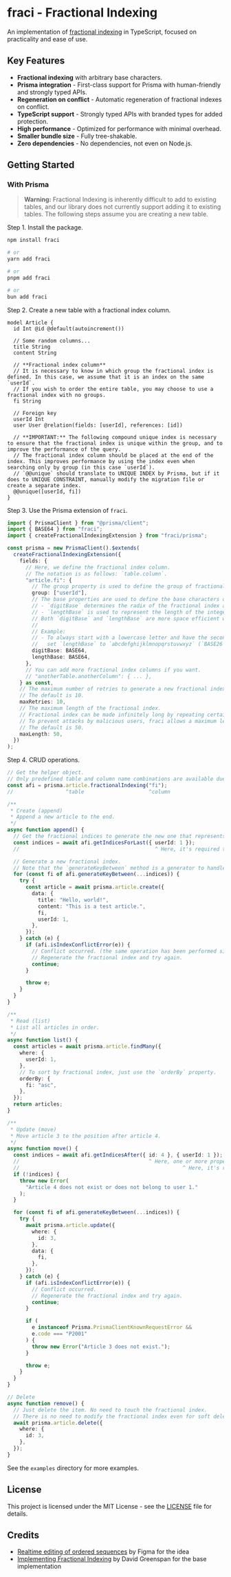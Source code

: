 # fraci - Fractional Indexing

An implementation of [fractional indexing](https://www.figma.com/blog/realtime-editing-of-ordered-sequences/) in TypeScript, focused on practicality and ease of use.

## Key Features

- **Fractional indexing** with arbitrary base characters.
- **Prisma integration** - First-class support for Prisma with human-friendly and strongly typed APIs.
- **Regeneration on conflict** - Automatic regeneration of fractional indexes on conflict.
- **TypeScript support** - Strongly typed APIs with branded types for added protection.
- **High performance** - Optimized for performance with minimal overhead.
- **Smaller bundle size** - Fully tree-shakable.
- **Zero dependencies** - No dependencies, not even on Node.js.

## Getting Started

### With Prisma

> **Warning:** Fractional Indexing is inherently difficult to add to existing tables, and our library does not currently support adding it to existing tables.
> The following steps assume you are creating a new table.

Step 1. Install the package.

```bash
npm install fraci

# or
yarn add fraci

# or
pnpm add fraci

# or
bun add fraci
```

Step 2. Create a new table with a fractional index column.

```prisma
model Article {
  id Int @id @default(autoincrement())

  // Some random columns...
  title String
  content String

  // **Fractional index column**
  // It is necessary to know in which group the fractional index is defined. In this case, we assume that it is an index on the same `userId`.
  // If you wish to order the entire table, you may choose to use a fractional index with no groups.
  fi String

  // Foreign key
  userId Int
  user User @relation(fields: [userId], references: [id])

  // **IMPORTANT:** The following compound unique index is necessary to ensure that the fractional index is unique within the group, and to improve the performance of the query.
  // The fractional index column should be placed at the end of the index. This improves performance by using the index even when searching only by group (in this case `userId`).
  // `@@unique` should translate to UNIQUE INDEX by Prisma, but if it does to UNIQUE CONSTRAINT, manually modify the migration file or create a separate index.
  @@unique([userId, fi])
}
```

Step 3. Use the Prisma extension of `fraci`.

```typescript
import { PrismaClient } from "@prisma/client";
import { BASE64 } from "fraci";
import { createFractionalIndexingExtension } from "fraci/prisma";

const prisma = new PrismaClient().$extends(
  createFractionalIndexingExtension({
    fields: {
      // Here, we define the fractional index column.
      // The notation is as follows: `table.column`.
      "article.fi": {
        // The group property is used to define the group of fractional indexes.
        group: ["userId"],
        // The base properties are used to define the base characters of the fractional index.
        // - `digitBase` determines the radix of the fractional index and is used from the second character onward.
        // - `lengthBase` is used to represent the length of the integer part of the fractional index and is used as the first character of the index.
        // Both `digitBase` and `lengthBase` are more space efficient with more characters. It is recommended to use at least 10 characters.
        //
        // Example:
        // - To always start with a lowercase letter and have the second and subsequent letters be lowercase letters and numbers,
        //   set `lengthBase` to `abcdefghijklmnopqrstuvwxyz` (`BASE26`) and `digitBase` to `0123456789abcdefghijklmnopqrstuvwxyz` (`BASE36`).
        digitBase: BASE64,
        lengthBase: BASE64,
      },
      // You can add more fractional index columns if you want.
      // "anotherTable.anotherColumn": { ... },
    } as const,
    // The maximum number of retries to generate a new fractional index when a conflict occurs.
    // The default is 10.
    maxRetries: 10,
    // The maximum length of the fractional index.
    // Fractional index can be made infinitely long by repeating certain operations.
    // To prevent attacks by malicious users, fraci allows a maximum length to be specified for stopping new creation.
    // The default is 50.
    maxLength: 50,
  })
);
```

Step 4. CRUD operations.

```typescript
// Get the helper object.
// Only predefined table and column name combinations are available due to strong typing.
const afi = prisma.article.fractionalIndexing("fi");
//                 ^table                     ^column

/**
 * Create (append)
 * Append a new article to the end.
 */
async function append() {
  // Get the fractional indices to generate the new one that represents the last index.
  const indices = await afi.getIndicesForLast({ userId: 1 });
  //                                            ^ Here, it's required to specify all columns specified in the `group` property above.

  // Generate a new fractional index.
  // Note that the `generateKeyBetween` method is a generator to handle conflicts.
  for (const fi of afi.generateKeyBetween(...indices)) {
    try {
      const article = await prisma.article.create({
        data: {
          title: "Hello, world!",
          content: "This is a test article.",
          fi,
          userId: 1,
        },
      });
    } catch (e) {
      if (afi.isIndexConflictError(e)) {
        // Conflict occurred. (the same operation has been performed simultaneously)
        // Regenerate the fractional index and try again.
        continue;
      }

      throw e;
    }
  }
}

/**
 * Read (list)
 * List all articles in order.
 */
async function list() {
  const articles = await prisma.article.findMany({
    where: {
      userId: 1,
    },
    // To sort by fractional index, just use the `orderBy` property.
    orderBy: {
      fi: "asc",
    },
  });
  return articles;
}

/**
 * Update (move)
 * Move article 3 to the position after article 4.
 */
async function move() {
  const indices = await afi.getIndicesAfter({ id: 4 }, { userId: 1 });
  //                                          ^ Here, one or more properties must be specified that uniquely identify the row.
  //                                                     ^ Here, it's required to specify all columns specified in the `group` property above.
  if (!indices) {
    throw new Error(
      "Article 4 does not exist or does not belong to user 1."
    );
  }

  for (const fi of afi.generateKeyBetween(...indices)) {
    try {
      await prisma.article.update({
        where: {
          id: 3,
        },
        data: {
          fi,
        },
      });
    } catch (e) {
      if (afi.isIndexConflictError(e)) {
        // Conflict occurred.
        // Regenerate the fractional index and try again.
        continue;
      }

      if (
        e instanceof Prisma.PrismaClientKnownRequestError &&
        e.code === "P2001"
      ) {
        throw new Error("Article 3 does not exist.");
      }

      throw e;
    }
  }
}

// Delete
async function remove() {
  // Just delete the item. No need to touch the fractional index.
  // There is no need to modify the fractional index even for soft delete.
  await prisma.article.delete({
    where: {
      id: 3,
    },
  });
}
```

See the `examples` directory for more examples.

## License

This project is licensed under the MIT License - see the [LICENSE](LICENSE) file for details.

## Credits

- [Realtime editing of ordered sequences](https://www.figma.com/blog/realtime-editing-of-ordered-sequences/) by Figma for the idea
- [Implementing Fractional Indexing](https://www.figma.com/blog/realtime-editing-of-ordered-sequences/) by David Greenspan for the base implementation
